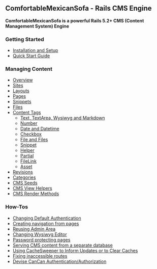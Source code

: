 ## ComfortableMexicanSofa - Rails CMS Engine

**ComfortableMexicanSofa is a powerful Rails 5.2+ CMS (Content Management System) Engine**

### Getting Started

* [Installation and Setup](//github.com/comfy/comfortable-mexican-sofa/wiki/Docs:-Installation-and-Setup)
* [Quick Start Guide](//github.com/comfy/comfortable-mexican-sofa/wiki/Docs:-Quick-Start-Guide)

### Managing Content

* [Overview](//github.com/comfy/comfortable-mexican-sofa/wiki/Docs:-Overview)
* [Sites](//github.com/comfy/comfortable-mexican-sofa/wiki/Docs:-Sites)
* [Layouts](//github.com/comfy/comfortable-mexican-sofa/wiki/Docs:-Layouts)
* [Pages](//github.com/comfy/comfortable-mexican-sofa/wiki/Docs:-Pages)
* [Snippets](//github.com/comfy/comfortable-mexican-sofa/wiki/Docs:-Snippets)
* [Files](//github.com/comfy/comfortable-mexican-sofa/wiki/Docs:-Files)
* [Content Tags](//github.com/comfy/comfortable-mexican-sofa/wiki/Docs:-Content-Tags)
  * [Text, TextArea, Wysiwyg and Markdown](//github.com/comfy/comfortable-mexican-sofa/wiki/Docs:-Content-Tags#text-textarea-wysiwyg-and-markdown)
  * [Number](//github.com/comfy/comfortable-mexican-sofa/wiki/Docs:-Content-Tags#number)
  * [Date and Datetime](//github.com/comfy/comfortable-mexican-sofa/wiki/Docs:-Content-Tags#date-and-datetime)
  * [Checkbox](//github.com/comfy/comfortable-mexican-sofa/wiki/Docs:-Content-Tags#checkbox)
  * [File and Files](//github.com/comfy/comfortable-mexican-sofa/wiki/Docs:-Content-Tags#file-and-files)
  * [Snippet](https://github.com/comfy/comfortable-mexican-sofa/wiki/Docs:-Content-Tags#snippet)
  * [Helper](//github.com/comfy/comfortable-mexican-sofa/wiki/Docs:-Content-Tags#helper)
  * [Partial](//github.com/comfy/comfortable-mexican-sofa/wiki/Docs:-Content-Tags#partial)
  * [FileLink](//github.com/comfy/comfortable-mexican-sofa/wiki/Docs:-Content-Tags#filelink)
  * [Asset](//github.com/comfy/comfortable-mexican-sofa/wiki/Docs:-Content-Tags#asset)
* [Revisions](//github.com/comfy/comfortable-mexican-sofa/wiki/Docs:-Revisions)
* [Categories](//github.com/comfy/comfortable-mexican-sofa/wiki/Docs:-Categories)
* [CMS Seeds](//github.com/comfy/comfortable-mexican-sofa/wiki/Docs:-CMS-Seeds)
* [CMS View Helpers](//github.com/comfy/comfortable-mexican-sofa/wiki/Docs:-CMS-View-Helpers)
* [CMS Render Methods](//github.com/comfy/comfortable-mexican-sofa/wiki/Docs:-CMS-Render-Methods)

### How-Tos

* [Changing Default Authentication](//github.com/comfy/comfortable-mexican-sofa/wiki/HowTo:-Changing-Default-Authentication)
* [Creating navigation from pages](//github.com/comfy/comfortable-mexican-sofa/wiki/HowTo:-Creating-navigation-from-pages)
* [Reusing Admin Area](//github.com/comfy/comfortable-mexican-sofa/wiki/HowTo:-Reusing-Admin-Area)
* [Changing Wysiwyg Editor]()
* [Password protecting pages](//github.com/comfy/comfortable-mexican-sofa/wiki/HowTo:-Password-protecting-pages)
* [Serving CMS content from a separate database]()
* [Using CacheSweeper to Inform Updates or to Clear Caches]()
* [Fixing inaccessible routes](//github.com/comfy/comfortable-mexican-sofa/wiki/HowTo:-Fix-Inaccessible-Routes)
* [Devise CanCan Authentication/Authorization](//github.com/comfy/comfortable-mexican-sofa/wiki/HowTo:-Devise-CanCan-Authentication-Authorization)
